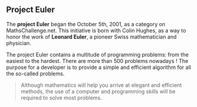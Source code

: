 ## Project Euler

The **project Euler** began the October 5th, 2001, as a category on MathsChallenge.net. This initiative is born with Colin Hughes, as a way to honor the work of **Leonard Euler**, a pioneer Swiss mathematician and physician.

The project Euler contains a multitude of programming problems: from the easiest to the hardest. There are more than 500 problems nowadays ! The purpose for a developer is to provide a simple and efficient algorithm for all the so-called problems.

> Although mathematics will help you arrive at elegant and efficient methods, the use of a computer and programming skills will be required to solve most problems.
